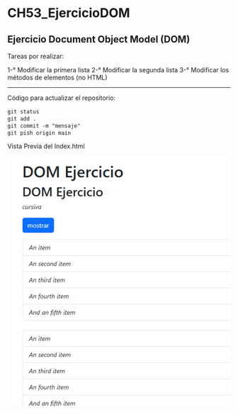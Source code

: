 # CH53_EjercicioDOM
## Ejercicio Document Object Model (DOM)

Tareas por realizar:

1-° Modificar la primera lista
2-° Modificar la segunda lista
3-° Modificar los métodos de elementos (no HTML)

---

Código para actualizar el repositorio:
```
git status
git add .
git commit -m "mensaje"
git pish origin main
```
Vista Previa del Index.html

![Index](https://github.com/Juan-Pablo-Villanueva-Garcia/CH53_EjercicioDOM/blob/master/images/CAPTURA%20DOM.PNG)
